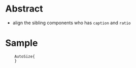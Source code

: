 # Abstract
* align the sibling components who has `caption` and `ratio`  

# Sample 
```
    AutoSize{
    }
```  
</br>